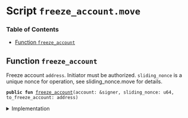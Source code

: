 
<a name="SCRIPT"></a>

# Script `freeze_account.move`

### Table of Contents

-  [Function `freeze_account`](#SCRIPT_freeze_account)



<a name="SCRIPT_freeze_account"></a>

## Function `freeze_account`

Freeze account
<code>address</code>. Initiator must be authorized.
<code>sliding_nonce</code> is a unique nonce for operation, see sliding_nonce.move for details.


<pre><code><b>public</b> <b>fun</b> <a href="#SCRIPT_freeze_account">freeze_account</a>(account: &signer, sliding_nonce: u64, to_freeze_account: address)
</code></pre>



<details>
<summary>Implementation</summary>


<pre><code><b>fun</b> <a href="#SCRIPT_freeze_account">freeze_account</a>(account: &signer, sliding_nonce: u64, to_freeze_account: address) {
    <a href="../../modules/doc/SlidingNonce.md#0x1_SlidingNonce_record_nonce_or_abort">SlidingNonce::record_nonce_or_abort</a>(account, sliding_nonce);
    <a href="../../modules/doc/AccountFreezing.md#0x1_AccountFreezing_freeze_account">AccountFreezing::freeze_account</a>(account, to_freeze_account);
}
</code></pre>



</details>
